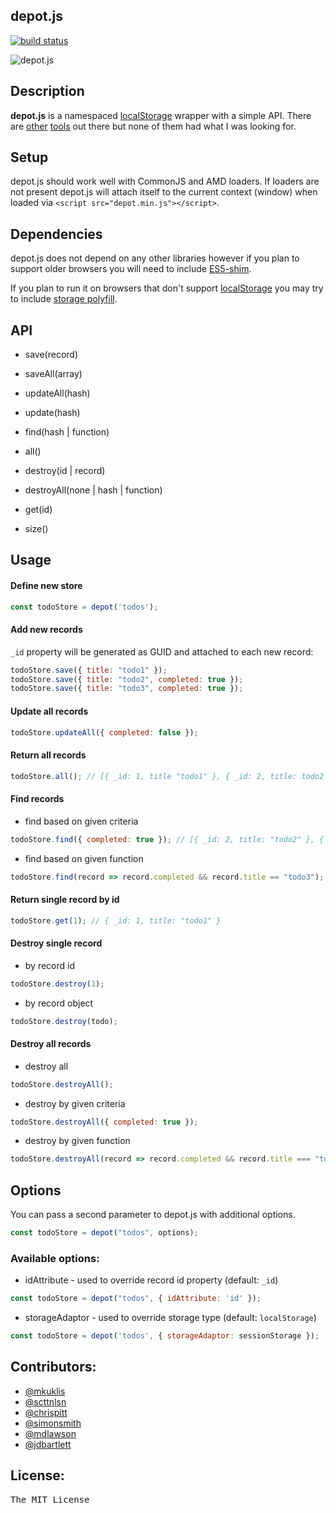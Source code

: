 ## depot.js

[![build status](https://secure.travis-ci.org/mkuklis/depot.js.png)](http://travis-ci.org/mkuklis/depot.js)

![depot.js](http://oi45.tinypic.com/xoiq7l.jpg)


## Description

**depot.js** is a namespaced [localStorage](http://diveintohtml5.info/storage.html) wrapper with a simple API.
There are [other](http://brian.io/lawnchair/) [tools](https://github.com/marcuswestin/store.js/) out there but none
of them had what I was looking for.


## Setup

depot.js should work well with CommonJS and AMD loaders.
If loaders are not present depot.js will attach itself to the current context (window) when loaded via `<script src="depot.min.js"></script>`.

## Dependencies

depot.js does not depend on any other libraries however if you plan to support older browsers you will need to include [ES5-shim](https://github.com/kriskowal/es5-shim).

If you plan to run it on browsers that don't support [localStorage](http://diveintohtml5.info/storage.html) you may try to include [storage polyfill](https://gist.github.com/remy/350433).

## API

+ save(record)

+ saveAll(array)

+ updateAll(hash)

+ update(hash)

+ find(hash | function)

+ all()

+ destroy(id | record)

+ destroyAll(none | hash | function)

+ get(id)

+ size()

## Usage

#### Define new store

```js
const todoStore = depot('todos');
```

#### Add new records

`_id` property will be generated as GUID and attached to each new record:

```js
todoStore.save({ title: "todo1" });
todoStore.save({ title: "todo2", completed: true });
todoStore.save({ title: "todo3", completed: true });
```

#### Update all records

```js
todoStore.updateAll({ completed: false });
```

#### Return all records

```js
todoStore.all(); // [{ _id: 1, title "todo1" }, { _id: 2, title: todo2 }]
```

#### Find records

* find based on given criteria

```js
todoStore.find({ completed: true }); // [{ _id: 2, title: "todo2" }, { _id: 3, title: "todo3" }]
```

* find based on given function

```js
todoStore.find(record => record.completed && record.title == "todo3"); // [{ _id: 3, title: "todo3" }]
```


#### Return single record by id

```js
todoStore.get(1); // { _id: 1, title: "todo1" }
```

#### Destroy single record

* by record id

```js
todoStore.destroy(1);
```

* by record object

```js
todoStore.destroy(todo);
```

#### Destroy all records

* destroy all

```js
todoStore.destroyAll();
```

* destroy by given criteria

```js
todoStore.destroyAll({ completed: true });
```

* destroy by given function

```js
todoStore.destroyAll(record => record.completed && record.title === "todo3");
```

## Options

You can pass a second parameter to depot.js with additional options.

```js
const todoStore = depot("todos", options);
```

### Available options:

+ idAttribute - used to override record id property (default: `_id`)

```js
const todoStore = depot("todos", { idAttribute: 'id' });
```

+ storageAdaptor - used to override storage type (default: `localStorage`)

```js
const todoStore = depot('todos', { storageAdaptor: sessionStorage });
```


## Contributors:

* [@mkuklis](http://github.com/mkuklis)
* [@scttnlsn](http://github.com/scttnlsn)
* [@chrispitt](http://github.com/chrispitt)
* [@simonsmith](http://github.com/simonsmith)
* [@mdlawson](http://github.com/mdlawson)
* [@jdbartlett](http://github.com/jdbartlett)

## License:
<pre>
The MIT License
</pre>
